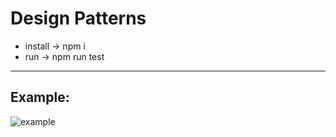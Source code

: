 <h1>Design Patterns</h1>
<ul>
    <li>install -> npm i</li>
    <li>run -> npm run test</li>
</ul>
<hr />
<h2>Example: </h2>
<img src="https://user-images.githubusercontent.com/80542407/152678488-764a5203-6c4a-4564-bf19-92064681ee43.png" alt="example" />